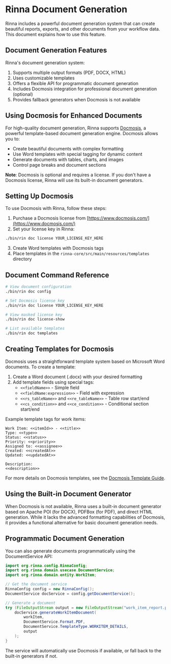 # Rinna Document Generation

Rinna includes a powerful document generation system that can create beautiful reports, exports, and other documents from your workflow data. This document explains how to use this feature.

## Document Generation Features

Rinna's document generation system:

1. Supports multiple output formats (PDF, DOCX, HTML)
2. Uses customizable templates 
3. Offers a flexible API for programmatic document generation
4. Includes Docmosis integration for professional document generation (optional)
5. Provides fallback generators when Docmosis is not available

## Using Docmosis for Enhanced Documents

For high-quality document generation, Rinna supports [Docmosis](https://www.docmosis.com/), a powerful template-based document generation engine. Docmosis allows you to:

- Create beautiful documents with complex formatting
- Use Word templates with special tagging for dynamic content
- Generate documents with tables, charts, and images
- Control page breaks and document sections

**Note**: Docmosis is optional and requires a license. If you don't have a Docmosis license, Rinna will use its built-in document generators.

## Setting Up Docmosis

To use Docmosis with Rinna, follow these steps:

1. Purchase a Docmosis license from [https://www.docmosis.com/](https://www.docmosis.com/)
2. Set your license key in Rinna:

```bash
./bin/rin doc license YOUR_LICENSE_KEY_HERE
```

3. Create Word templates with Docmosis tags
4. Place templates in the `rinna-core/src/main/resources/templates` directory

## Document Command Reference

```bash
# View document configuration
./bin/rin doc config

# Set Docmosis license key
./bin/rin doc license YOUR_LICENSE_KEY_HERE

# View masked license key
./bin/rin doc license-show

# List available templates
./bin/rin doc templates
```

## Creating Templates for Docmosis

Docmosis uses a straightforward template system based on Microsoft Word documents. To create a template:

1. Create a Word document (.docx) with your desired formatting
2. Add template fields using special tags:
   - `<<fieldName>>` - Simple field
   - `<<fieldName:expression>>` - Field with expression
   - `<<rs_tableName>>` and `<<re_tableName>>` - Table row start/end
   - `<<cs_condition>>` and `<<ce_condition>>` - Conditional section start/end

Example template tags for work items:

```
Work Item: <<itemId>> - <<title>>
Type: <<type>>
Status: <<status>>
Priority: <<priority>>
Assigned to: <<assignee>>
Created: <<createdAt>>
Updated: <<updatedAt>>

Description:
<<description>>
```

For more details on Docmosis templates, see the [Docmosis Template Guide](https://www.docmosis.com/resources/docmosis-templates.html).

## Using the Built-in Document Generator

When Docmosis is not available, Rinna uses a built-in document generator based on Apache POI (for DOCX), PDFBox (for PDF), and direct HTML generation. While it lacks the advanced formatting capabilities of Docmosis, it provides a functional alternative for basic document generation needs.

## Programmatic Document Generation

You can also generate documents programmatically using the DocumentService API:

```java
import org.rinna.config.RinnaConfig;
import org.rinna.domain.usecase.DocumentService;
import org.rinna.domain.entity.WorkItem;

// Get the document service
RinnaConfig config = new RinnaConfig();
DocumentService docService = config.getDocumentService();

// Generate a document
try (FileOutputStream output = new FileOutputStream("work_item_report.pdf")) {
    docService.generateWorkItemDocument(
        workItem,
        DocumentService.Format.PDF,
        DocumentService.TemplateType.WORKITEM_DETAILS,
        output
    );
}
```

The service will automatically use Docmosis if available, or fall back to the built-in generators if not.